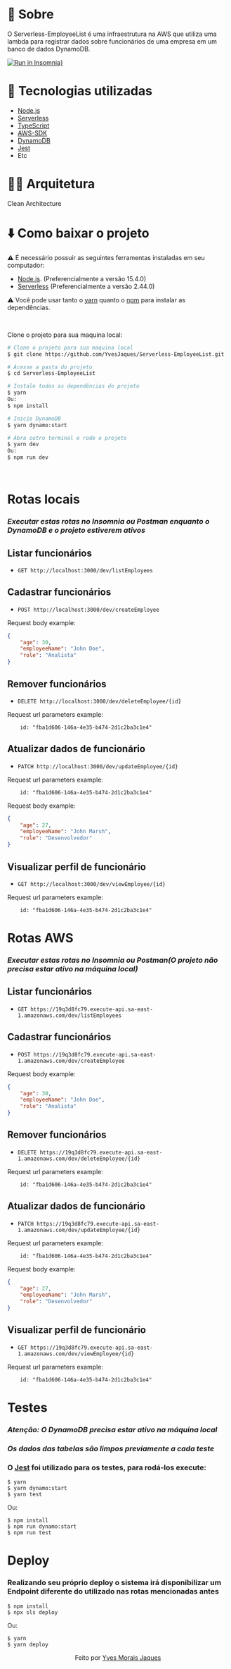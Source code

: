 # :memo: Sobre

 O Serverless-EmployeeList é uma infraestrutura na AWS que utiliza uma lambda para registrar dados sobre funcionários de uma empresa em um banco de dados DynamoDB.

[![Run in Insomnia}](https://insomnia.rest/images/run.svg)](https://insomnia.rest/run/?label=Serverless-EmployeeList&uri=https%3A%2F%2Fraw.githubusercontent.com%2FYvesJaques%2FServerless-EmployeeList%2Fmain%2FEmployee_list_Insomnia_2021-07-17.json)

# :wrench: Tecnologias utilizadas

- [Node.js](https://nodejs.org/en/)
- [Serverless](https://www.serverless.com)
- [TypeScript](https://www.typescriptlang.org/)
- [AWS-SDK](https://docs.aws.amazon.com/sdk-for-javascript/index.html)
- [DynamoDB](https://aws.amazon.com/pt/dynamodb/)
- [Jest](https://jestjs.io)
- Etc

# :construction_worker_man: Arquitetura

Clean Architecture

# :arrow_down: Como baixar o projeto

⚠ É necessário possuir as seguintes ferramentas instaladas em seu computador:
- [Node.js](https://nodejs.org/en/). (Preferencialmente a versão 15.4.0)
- [Serverless](https://www.serverless.com) (Preferencialmente a versão 2.44.0)

⚠ Você pode usar tanto o [yarn](https://yarnpkg.com/) quanto o [npm]() para instalar as dependências.


<br />

Clone o projeto para sua maquina local:
```bash
# Clone o projeto para sua maquina local
$ git clone https://github.com/YvesJaques/Serverless-EmployeeList.git

# Acesse a pasta do projeto
$ cd Serverless-EmployeeList

# Instale todas as dependências do projeto
$ yarn
Ou:
$ npm install

# Inicie DynamoDB
$ yarn dynamo:start

# Abra outro terminal e rode o projeto
$ yarn dev
Ou:
$ npm run dev
```
<br />

# Rotas locais
### *Executar estas rotas no Insomnia ou Postman enquanto o DynamoDB e o projeto estiverem ativos*
## Listar funcionários
* `GET http://localhost:3000/dev/listEmployees`
## Cadastrar funcionários
* `POST http://localhost:3000/dev/createEmployee`

Request body example:
```json
{	
	"age": 30,
	"employeeName": "John Doe",
	"role": "Analista"
}
```
## Remover funcionários
* `DELETE http://localhost:3000/dev/deleteEmployee/{id}`
  
Request url parameters example:
```
    id: "fba1d606-146a-4e35-b474-2d1c2ba3c1e4"  
```
## Atualizar dados de funcionário
* `PATCH http://localhost:3000/dev/updateEmployee/{id}`

Request url parameters example:
```
    id: "fba1d606-146a-4e35-b474-2d1c2ba3c1e4"
```
Request body example:
```json
{	
	"age": 27,
	"employeeName": "John Marsh",
	"role": "Desenvolvedor"
}
```
## Visualizar perfil de funcionário
* `GET http://localhost:3000/dev/viewEmployee/{id}`
  
Request url parameters example:
```
    id: "fba1d606-146a-4e35-b474-2d1c2ba3c1e4"  
```

# Rotas AWS
### *Executar estas rotas no Insomnia ou Postman(O projeto não precisa estar ativo na máquina local)*
## Listar funcionários
* `GET https://19q3d8fc79.execute-api.sa-east-1.amazonaws.com/dev/listEmployees`
## Cadastrar funcionários
* `POST https://19q3d8fc79.execute-api.sa-east-1.amazonaws.com/dev/createEmployee`

Request body example:
```json
{	
	"age": 30,
	"employeeName": "John Doe",
	"role": "Analista"
}
```
## Remover funcionários
* `DELETE https://19q3d8fc79.execute-api.sa-east-1.amazonaws.com/dev/deleteEmployee/{id}`
  
Request url parameters example:
```
    id: "fba1d606-146a-4e35-b474-2d1c2ba3c1e4"  
```
## Atualizar dados de funcionário
* `PATCH https://19q3d8fc79.execute-api.sa-east-1.amazonaws.com/dev/updateEmployee/{id}`

Request url parameters example:
```
    id: "fba1d606-146a-4e35-b474-2d1c2ba3c1e4"
```
Request body example:
```json
{	
	"age": 27,
	"employeeName": "John Marsh",
	"role": "Desenvolvedor"
}
```
## Visualizar perfil de funcionário
* `GET https://19q3d8fc79.execute-api.sa-east-1.amazonaws.com/dev/viewEmployee/{id}`
  
Request url parameters example:
```
    id: "fba1d606-146a-4e35-b474-2d1c2ba3c1e4"  
```

# Testes
### *Atenção: O DynamoDB precisa estar ativo na máquina local*
### *Os dados das tabelas são limpos previamente a cada teste*
### O [Jest](https://jestjs.io/) foi utilizado para os testes, para rodá-los execute:
```
$ yarn
$ yarn dynamo:start
$ yarn test
```
Ou:
```
$ npm install
$ npm run dynamo:start
$ npm run test
```

# Deploy
### Realizando seu próprio deploy o sistema irá disponibilizar um Endpoint diferente do utilizado nas rotas mencionadas antes
```
$ npm install
$ npx sls deploy
```
Ou:
``` 
$ yarn
$ yarn deploy
```

<p align="center">Feito por <a href="https://www.linkedin.com/in/yves-morais-jaques/" target="_blank">Yves Morais Jaques</a></p>